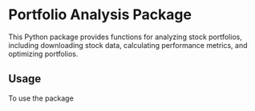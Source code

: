 # Portfolio Analysis Package

This Python package provides functions for analyzing stock portfolios, including downloading stock data, calculating performance metrics, and optimizing portfolios.

## Usage

To use the package 